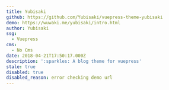 ```yaml
---
title: Yubisaki
github: https://github.com/Yubisaki/vuepress-theme-yubisaki
demo: https://wuwaki.me/yubisaki/intro.html
author: Yubisaki
ssg:
  - Vuepress
cms:
  - No Cms
date: 2018-04-21T17:50:17.000Z
description: ':sparkles: A blog theme for vuepress'
stale: true
disabled: true
disabled_reason: error checking demo url
---
```

